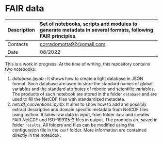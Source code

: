 # FAIR data

|Description	| Set of notebooks, scripts and modules to generate metadata in several formats, following FAIR principles. |
| :-------------| :----------------------------------------------------------- |
|Contacts		| corradomotta92@gmail.com |
|Date		| 08/2022 |

This is a work in progress. At the time of writing, this repository contains two notebooks:

1. _database.ipynb_ : It shows how to create a light database in JSON format. Such database are used to store the standard names of global variables and the standard attributes of robotic and scientific variables. The products of such notebook are stored in the folder `database` and are used to fill the NetCDF files with standardized metadata.
2. _netcdf_conventions.ipynb_: It aims to show how to add and possibly extract descriptive and domain specific metadata from NetCDF files using python. It takes raw data in input, from folder `data` and creates FAIR NetCDF and ISO-199115-2 files in output. The products are saved in folder `results`. All folders and files can be modified using the configuration file in the `conf` folder. More information are contained directly in the notebook.
